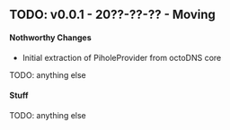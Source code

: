 ## TODO: v0.0.1 - 20??-??-?? - Moving

#### Nothworthy Changes

* Initial extraction of PiholeProvider from octoDNS core

TODO: anything else

#### Stuff

TODO: anything else
